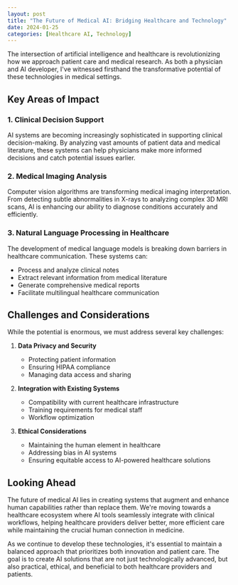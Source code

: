 ```yaml
---
layout: post
title: "The Future of Medical AI: Bridging Healthcare and Technology"
date: 2024-01-25
categories: [Healthcare AI, Technology]
---
```


The intersection of artificial intelligence and healthcare is revolutionizing how we approach patient care and medical research. As both a physician and AI developer, I've witnessed firsthand the transformative potential of these technologies in medical settings.

## Key Areas of Impact

### 1. Clinical Decision Support
AI systems are becoming increasingly sophisticated in supporting clinical decision-making. By analyzing vast amounts of patient data and medical literature, these systems can help physicians make more informed decisions and catch potential issues earlier.

### 2. Medical Imaging Analysis
Computer vision algorithms are transforming medical imaging interpretation. From detecting subtle abnormalities in X-rays to analyzing complex 3D MRI scans, AI is enhancing our ability to diagnose conditions accurately and efficiently.

### 3. Natural Language Processing in Healthcare
The development of medical language models is breaking down barriers in healthcare communication. These systems can:
- Process and analyze clinical notes
- Extract relevant information from medical literature
- Generate comprehensive medical reports
- Facilitate multilingual healthcare communication

## Challenges and Considerations

While the potential is enormous, we must address several key challenges:

1. **Data Privacy and Security**
   - Protecting patient information
   - Ensuring HIPAA compliance
   - Managing data access and sharing

2. **Integration with Existing Systems**
   - Compatibility with current healthcare infrastructure
   - Training requirements for medical staff
   - Workflow optimization

3. **Ethical Considerations**
   - Maintaining the human element in healthcare
   - Addressing bias in AI systems
   - Ensuring equitable access to AI-powered healthcare solutions

## Looking Ahead

The future of medical AI lies in creating systems that augment and enhance human capabilities rather than replace them. We're moving towards a healthcare ecosystem where AI tools seamlessly integrate with clinical workflows, helping healthcare providers deliver better, more efficient care while maintaining the crucial human connection in medicine.

As we continue to develop these technologies, it's essential to maintain a balanced approach that prioritizes both innovation and patient care. The goal is to create AI solutions that are not just technologically advanced, but also practical, ethical, and beneficial to both healthcare providers and patients.
